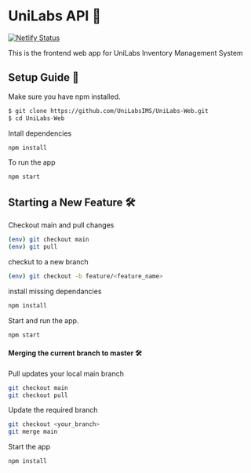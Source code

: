# UniLabs API :test_tube:
[![Netlify Status](https://api.netlify.com/api/v1/badges/d26a2a5b-7e8d-4e44-affa-190e1788e942/deploy-status)](https://app.netlify.com/sites/sharp-varahamihira-ae4057/deploys)

This is the frontend web app for UniLabs Inventory Management System


## Setup Guide :raised_hands:

Make sure you have npm installed.

```bash
$ git clone https://github.com/UniLabsIMS/UniLabs-Web.git
$ cd UniLabs-Web
```

Intall dependencies

```bash
npm install
```

To run the app 

```bash
npm start
```



## Starting a New Feature :hammer_and_wrench:


Checkout main and pull changes

```bash
(env) git checkout main
(env) git pull
```

checkut to a new branch
```bash
(env) git checkout -b feature/<feature_name>
```

install missing dependancies 

```bash
npm install
```
Start and run the app.

```bash
npm start
```

#### Merging the current branch to master :hammer_and_wrench:

Pull updates your local main branch
```bash
git checkout main
git checkout pull
```

Update the required branch

```bash
git checkout <your_branch>
git merge main
```

Start the app
```bash
npm install
```
